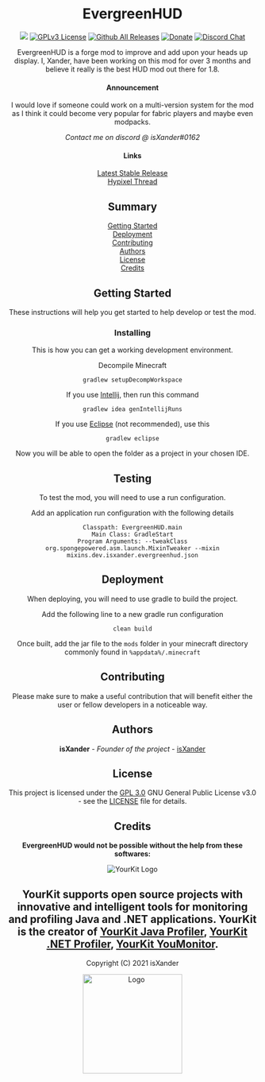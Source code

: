 <!--suppress HtmlDeprecatedAttribute -->
<div align="center">

# EvergreenHUD

[![](https://jitpack.io/v/uk.co.isXander/EvergreenHUD.svg)](https://jitpack.io/#uk.co.isXander/EvergreenHUD)
[![GPLv3 License](https://img.shields.io/badge/License-GPL%20v3-ff3333.svg)](https://opensource.org/licenses/)
[![Github All Releases](https://img.shields.io/github/downloads/isXander/EvergreenHUD/total.svg?style=flat)](https://github.com/isXander/EvergreenHUD)
[![Donate](https://img.shields.io/badge/donate-patreon-ff6666.svg?style=flat)](https://paypal.me/isxander)
[![Discord Chat](https://img.shields.io/discord/780023008668287017.svg)](https://short.isxander.co.uk/discord)

EvergreenHUD is a forge mod to improve and add upon your heads up display.
I, Xander, have been working on this mod for over 3 months and believe it really
is the best HUD mod out there for 1.8.

#### Announcement
I would love if someone could work on a multi-version system for the mod as I
think it could become very popular for fabric players and maybe even modpacks.

*Contact me on discord @ isXander#0162*

#### Links
[Latest Stable Release](https://github.com/Evergreen-Client/EvergreenHUD/releases/latest)  
[Hypixel Thread](https://hypixel.net/threads/v2-beta-out-now-dev.isxander.evergreenhud-1-3-1.3787277/)  

## Summary

[Getting Started](#getting-started)  
[Deployment](#deployment)  
[Contributing](#contributing)  
[Authors](#authors)  
[License](#license)  
[Credits](#credits)  

## Getting Started

These instructions will help you get started to help develop
or test the mod.

### Installing

This is how you can get a working development environment.

Decompile Minecraft

    gradlew setupDecompWorkspace

If you use [Intellij](https://www.jetbrains.com/idea/), then run this command

    gradlew idea genIntellijRuns

If you use [Eclipse](https://www.eclipse.org/) (not recommended), use this

    gradlew eclipse

Now you will be able to open the folder as a project in your chosen IDE.

## Testing

To test the mod, you will need to use a run configuration.

Add an application run configuration with the following details

    Classpath: EvergreenHUD.main
    Main Class: GradleStart
    Program Arguments: --tweakClass org.spongepowered.asm.launch.MixinTweaker --mixin mixins.dev.isxander.evergreenhud.json

## Deployment

When deploying, you will need to use gradle to build the project.

Add the following line to a new gradle run configuration

    clean build

Once built, add the jar file to the `mods` folder in your minecraft directory commonly found in `%appdata%/.minecraft`

## Contributing

Please make sure to make a useful contribution that will benefit either the user or fellow developers in a noticeable way.

## Authors

**isXander** - *Founder of the project* -
  [isXander](https://github.com/isXander)  

## License

This project is licensed under the [GPL 3.0](LICENSE)
GNU General Public License v3.0 - see the [LICENSE](LICENSE) file for
details.

## Credits

**EvergreenHUD would not be possible without the help from these softwares:**

![YourKit Logo](https://www.yourkit.com/images/yklogo.png) 

YourKit supports open source projects with innovative and intelligent tools
for monitoring and profiling Java and .NET applications.
YourKit is the creator of 
[YourKit Java Profiler](https://www.yourkit.com/java/profiler/),
[YourKit .NET Profiler](https://www.yourkit.com/.net/profiler/),
[YourKit YouMonitor](https://www.yourkit.com/youmonitor).
---
Copyright (C) 2021 isXander

<a href="https://www.isxander.co.uk">
  <img src="https://static.isxander.co.uk/logos/dev.isxander.evergreenhud/v1/icon-transparent.png" alt="Logo" width="200">
</a>
</div>